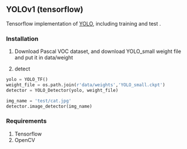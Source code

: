 ## YOLOv1 (tensorflow)

Tensorflow implementation of [YOLO](https://arxiv.org/pdf/1506.02640.pdf), including training and test .

### Installation

1. Download Pascal VOC dataset, and download YOLO_small weight file and put it in data/weight

2. detect
```python
yolo = YOLO_TF()
weight_file = os.path.join(r'data/weights','YOLO_small.ckpt')
detector = YOLO_Detector(yolo, weight_file)

img_name = 'test/cat.jpg'
detector.image_detector(img_name)
```

### Requirements
1. Tensorflow  
2. OpenCV
